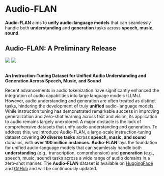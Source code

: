 # Audio-FLAN
**Audio-FLAN** aims to **unify audio-language models** that can seamlessly handle both **understanding** and **generation** tasks across **speech, music, sound**.

## Audio-FLAN: A Preliminary Release
<div>
    <a href="https://huggingface.co/HKUSTAudio"><img src="https://img.shields.io/badge/%F0%9F%A4%97%20Huaging_Face-HKUST_Audio-yellow"></a>
    <a href="https://arxiv.org/pdf/2502.16584"><img src="https://img.shields.io/badge/arxiv-Audio-FLAN-green">
</a>
</div>
<br>

**An Instruction-Tuning Dataset for Unified Audio Understanding and Generation Across Speech, Music, and Sound**


Recent advancements in audio tokenization have significantly enhanced the integration of audio capabilities into large language models (LLMs). However, audio understanding and generation are often treated as distinct tasks, hindering the development of truly **unified** audio-language models. While instruction tuning has demonstrated remarkable success in improving generalization and zero-shot learning across text and vision, its application to audio remains largely unexplored. A major obstacle is the lack of comprehensive datasets that unify audio understanding and generation. To address this, we introduce Audio-FLAN, a large-scale instruction-tuning dataset covering **80 diverse tasks** across **speech, music, and sound** domains, with **over 100 million instances**. **Audio-FLAN** lays the foundation for unified audio-language models that can seamlessly handle both **understanding** (e.g., transcription, comprehension) and **generation** (e.g., speech, music, sound) tasks across a wide range of audio domains in a zero-shot manner. The **Audio-FLAN** dataset is available on [HuggingFace](https://huggingface.co/HKUSTAudio) and [GitHub](https://github.com/lmxue/Audio-FLAN) and will be continuously updated.


<!-- ## Updates
## Citation -->

